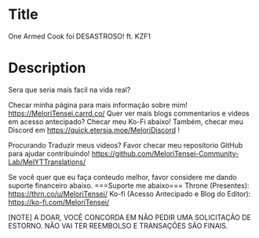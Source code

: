 # Title
One Armed Cook foi DESASTROSO! ft. KZF1

# Description
Sera que seria mais facil na vida real?

Checar minha página para mais informação sobre mim! https://MeloriTensei.carrd.co/
Quer ver mais blogs commentarios e videos em acesso antecipado? Checar meu Ko-Fi abaixo!
Também, checar meu Discord em https://quick.etersia.moe/MeloriDiscord !

Procurando Traduzir meus videos? Favor checar meu repositorio GitHub para ajudar contribuindo!
https://github.com/MeloriTensei-Community-Lab/MelYTTranslations/

Se você quer que eu faça conteudo melhor, favor considere me dando suporte financeiro abaixo.
===Suporte me abaixo===
Throne (Presentes): https://thrn.co/u/MeloriTensei/
Ko-fi (Acesso Antecipado e Blog do Editor): https://ko-fi.com/MeloriTensei/

[NOTE]
A DOAR, VOCÊ CONCORDA EM NÃO PEDIR UMA SOLICITAÇÃO DE ESTORNO. NÃO VAI TER REEMBOLSO E TRANSAÇÕES SÃO FINAIS.